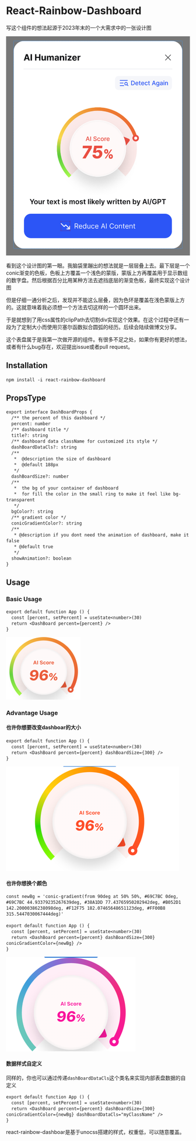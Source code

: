 # React-Rainbow-Dashboard

写这个组件的想法起源于2023年末的一个大需求中的一张设计图

![dashboard-result](./doc/assets/dashboard-result.png)

看到这个设计图的第一眼。我脑袋里蹦出的想法就是一层层叠上去。最下层是一个conic渐变的色板，色板上方覆盖一个浅色的蒙版，蒙版上方再覆盖用于显示数组的数字盘。然后根据百分比用某种方法去遮挡底层的渐变色板，最终实现这个设计图

但是仔细一通分析之后，发现并不能这么层叠，因为色环是覆盖在浅色蒙版上方的。这就意味着我必须想一个方法去切这样的一个圆环出来。

于是就想到了用css属性的clipPath去切割div实现这个效果。在这个过程中还有一段为了定制大小而使用贝塞尔函数拟合圆弧的经历。后续会陆续做博文分享。

这个表盘属于是我第一次做开源的组件。有很多不足之处，如果你有更好的想法，或者有什么bug存在，欢迎提出issue或者pull request。

## Installation

`npm install -i react-rainbow-dashboard`

## PropsType

```tsx
export interface DashBoardProps {
  /** the percent of this dashboard */
  percent: number
  /** dashboard title */
  title?: string
  /** dashboard data className for customized its style */
  dashBoardDataCls?: string
  /**
   *  @description the size of dashboard
   *  @default 188px
   */
  dashBoardSize?: number
  /**
   *  the bg of your container of dashboard
   *  for fill the color in the small ring to make it feel like bg-transparent
   */
  bgColor?: string
  /** gradient color */
  conicGradientColor?: string
  /**
   * @description if you dont need the animation of dashboard, make it false
   * @default true
   */
  showAnimation?: boolean
}
```

## Usage

### Basic Usage

```tsx
export default function App () {
  const [percent, setPercent] = useState<number>(30)
  return <DashBoard percent={percent} />
}
```

<img src="./doc/assets/default-usage.png" style="zoom:50%;" />

### Advantage Usage

#### 也许你想要改变dashboar的大小

```tsx
export default function App () {
  const [percent, setPercent] = useState<number>(30)
  return <DashBoard percent={percent} dashBoardSize={300} />
}
```

<img src="./doc/assets/bigger-size.png" style="zoom:50%;" />

#### 也许你想换个颜色

```tsx
const newBg = 'conic-gradient(from 90deg at 50% 50%, #69C7BC 0deg, #69C7BC 44.93379235267639deg, #38A1DD 77.43765950202942deg, #B052D1 142.20000386238098deg, #F12F75 182.07465648651123deg, #FF00B8 315.5447030067444deg)'

export default function App () {
  const [percent, setPercent] = useState<number>(30)
  return <DashBoard percent={percent} dashBoardSize={300} conicGradientColor={newBg} />
}
```

<img src="./doc/assets/other-color.png" alt="other-color" style="zoom:50%;" />

#### 数据样式自定义

同样的，你也可以通过传递`dashBoardDataCls`这个类名来实现内部表盘数据的自定义

```tsx
export default function App () {
  const [percent, setPercent] = useState<number>(30)
  return <DashBoard percent={percent} dashBoardSize={300} conicGradientColor={newBg} dashBoardDataCls="myClassName" />
}
```

react-rainbow-dashboar是基于unocss搭建的样式，权重低，可以随意覆盖。
